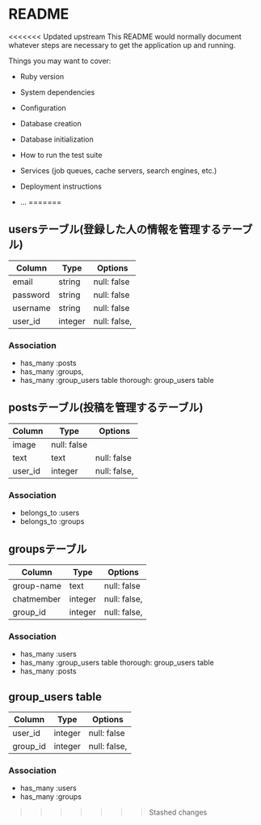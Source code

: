 # README

<<<<<<< Updated upstream
This README would normally document whatever steps are necessary to get the
application up and running.

Things you may want to cover:

* Ruby version

* System dependencies

* Configuration

* Database creation

* Database initialization

* How to run the test suite

* Services (job queues, cache servers, search engines, etc.)

* Deployment instructions

* ...
=======
## usersテーブル(登録した人の情報を管理するテーブル)
|Column|Type|Options|
|------|----|-------|
|email|string|null: false|
|password|string|null: false|
|username|string|null: false|
|user_id|integer|null: false,|
### Association
- has_many :posts
- has_many :groups,  
- has_many :group_users table  thorough:  group_users table


## postsテーブル(投稿を管理するテーブル)
|Column|Type|Options|
|------|----|-------|
|image|null: false|
|text|text|null: false|
|user_id|integer|null: false,|
### Association
- belongs_to :users
- belongs_to :groups


## groupsテーブル
|Column|Type|Options|
|------|----|-------|
|group-name|text|null: false|
|chatmember|integer|null: false, |
|group_id|integer|null: false, |
### Association
- has_many :users  
- has_many :group_users table  thorough:  group_users table
- has_many :posts



## group_users table
|Column|Type|Options|
|------|----|-------|
|user_id|integer|null: false|
|group_id|integer|null: false, |
### Association
- has_many :users  
- has_many :groups  
>>>>>>> Stashed changes
